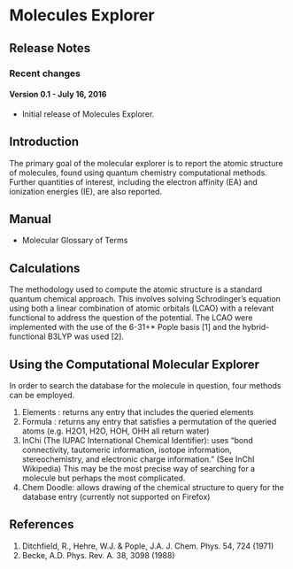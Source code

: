 # Molecules Explorer

## Release Notes
### Recent changes
#### Version 0.1 - July 16, 2016
* Initial release of Molecules Explorer.

## Introduction
The primary goal of the molecular explorer is to report the atomic structure of molecules, found using quantum chemistry computational methods. Further quantities of interest, including the electron affinity (EA) and ionization energies (IE), are also reported.

## Manual
* Molecular Glossary of Terms

## Calculations
The methodology used to compute the atomic structure is a standard quantum chemical approach. This involves solving Schrodinger’s equation using both a linear combination of atomic orbitals (LCAO) with a relevant functional to address the question of the potential. The LCAO were implemented with the use of the 6-31+* Pople basis [1] and the hybrid-functional B3LYP was used [2].

## Using the Computational Molecular Explorer
In order to search the database for the molecule in question, four methods can be employed. 
1) Elements : returns any entry that includes the queried elements 
2) Formula : returns any entry that satisfies a permutation of the queried atoms (e.g. H2O1, H2O, HOH, OHH all return water) 
3) InChi (The IUPAC International Chemical Identifier): uses “bond connectivity, tautomeric information, isotope information, stereochemistry, and electronic charge information.” (See InChI Wikipedia) This may be the most precise way of searching for a molecule but perhaps the most complicated. 
4) Chem Doodle: allows drawing of the chemical structure to query for the database entry (currently not supported on Firefox) 

## References
1. Ditchfield, R., Hehre, W.J. & Pople, J.A. J. Chem. Phys. 54, 724 (1971)
2. Becke, A.D. Phys. Rev. A. 38, 3098 (1988)
